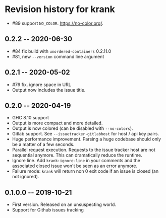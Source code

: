 # Revision history for krank

* #89 support `NO_COLOR`. https://no-color.org/.

## 0.2.2 -- 2020-06-30

* #84 fix build with `unordered-containers` 0.2.11.0
* #81, new `--version` command line argument

## 0.2.1 -- 2020-05-02

* #76 fix. ignore space in URL
* Output now includes the issue title.

## 0.2.0 -- 2020-04-19

* GHC 8.10 support
* Output is more compact and more detailed.
* Output is now colored (can be disabled with `--no-colors`).
* Gitlab support. See `--issuetracker-gitlabhost` for host / api key pairs.
* Huge performance improvement. Parsing a huge codebase should only be a matter
  of a few seconds.
* Parallel request execution. Requests to the issue tracker host are not
  sequential anymore. This can dramatically reduce the runtime.
* Ignore line. Add `krank:ignore-line` in your comments and the associated
  closed issue won't be seen as an error anymore.
* Failure mode: `krank` will return non 0 exit code if an issue is closed (an
  not ignored).

## 0.1.0.0 -- 2019-10-21

* First version. Released on an unsuspecting world.
* Support for Github issues tracking

